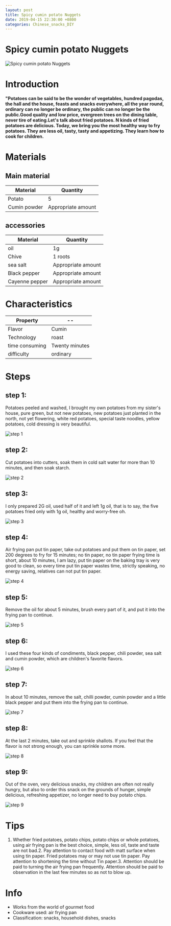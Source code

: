 ```yaml
---
layout: post
title: Spicy cumin potato Nuggets
date: 2019-04-15 22:30:00 +0800
categories: Chinese_snacks_DIY
---
```


# Spicy cumin potato Nuggets

![Spicy cumin potato Nuggets]({{site.baseurl}}/img/405988/405988.jpg)

# Introduction

**"Potatoes can be said to be the wonder of vegetables, hundred pagodas, the hall and the house, feasts and snacks everywhere, all the year round, ordinary can no longer be ordinary, the public can no longer be the public.Good quality and low price, evergreen trees on the dining table, never tire of eating.Let's talk about fried potatoes. N kinds of fried potatoes are delicious. Today, we bring you the most healthy way to fry potatoes. They are less oil, tasty, tasty and appetizing. They learn how to cook for children.**

# Materials


## Main material

Material|Quantity
--|--
Potato|5
Cumin powder|Appropriate amount

## accessories

Material|Quantity
--|--
oil|1g
Chive|1 roots
sea salt|Appropriate amount
Black pepper|Appropriate amount
Cayenne pepper|Appropriate amount

# Characteristics

Property|--
--|--
Flavor|Cumin
Technology|roast
time consuming|Twenty minutes
difficulty|ordinary

# Steps

## step 1:

Potatoes peeled and washed, I brought my own potatoes from my sister's house, pure green, but not new potatoes, new potatoes just planted in the north, not yet flowering, white red potatoes, special taste noodles, yellow potatoes, cold dressing is very beautiful.

![step 1]({{site.baseurl}}/img/405988/1.jpg)

## step 2:

Cut potatoes into cutters, soak them in cold salt water for more than 10 minutes, and then soak starch.

![step 2]({{site.baseurl}}/img/405988/2.jpg)

## step 3:

I only prepared 2G oil, used half of it and left 1g oil, that is to say, the five potatoes fried only with 1g oil, healthy and worry-free oh.

![step 3]({{site.baseurl}}/img/405988/3.jpg)

## step 4:

Air frying pan put tin paper, take out potatoes and put them on tin paper, set 200 degrees to fry for 15 minutes; no tin paper, no tin paper frying time is short, about 10 minutes, I am lazy, put tin paper on the baking tray is very good to clean, so every time put tin paper wastes time, strictly speaking, no energy saving, relatives can not put tin paper.

![step 4]({{site.baseurl}}/img/405988/4.jpg)

## step 5:

Remove the oil for about 5 minutes, brush every part of it, and put it into the frying pan to continue.

![step 5]({{site.baseurl}}/img/405988/5.jpg)

## step 6:

I used these four kinds of condiments, black pepper, chili powder, sea salt and cumin powder, which are children's favorite flavors.

![step 6]({{site.baseurl}}/img/405988/6.jpg)

## step 7:

In about 10 minutes, remove the salt, chilli powder, cumin powder and a little black pepper and put them into the frying pan to continue.

![step 7]({{site.baseurl}}/img/405988/7.jpg)

## step 8:

At the last 2 minutes, take out and sprinkle shallots. If you feel that the flavor is not strong enough, you can sprinkle some more.

![step 8]({{site.baseurl}}/img/405988/8.jpg)

## step 9:

Out of the oven, very delicious snacks, my children are often not really hungry, but also to order this snack on the grounds of hunger, simple delicious, refreshing appetizer, no longer need to buy potato chips.

![step 9]({{site.baseurl}}/img/405988/9.jpg)

# Tips

1. Whether fried potatoes, potato chips, potato chips or whole potatoes, using air frying pan is the best choice, simple, less oil, taste and taste are not bad.2. Pay attention to contact food with matt surface when using tin paper. Fried potatoes may or may not use tin paper. Pay attention to shortening the time without Tin paper.3. Attention should be paid to turning the air frying pan frequently. Attention should be paid to observation in the last few minutes so as not to blow up.

# Info

- Works from the world of gourmet food
- Cookware used: air frying pan
- Classification: snacks, household dishes, snacks